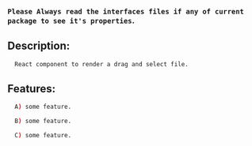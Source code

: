 ### `Please Always read the interfaces files if any of current package to see it's properties`.

## Description:

```sh
  React component to render a drag and select file.
```

## Features:

```sh
  A) some feature.

  B) some feature.

  C) some feature.
```
